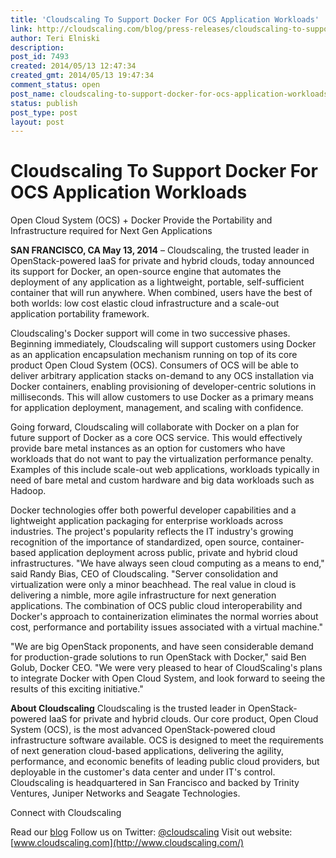```yaml
---
title: 'Cloudscaling To Support Docker For OCS Application Workloads'
link: http://cloudscaling.com/blog/press-releases/cloudscaling-to-support-docker-for-ocs-application-workloads/
author: Teri Elniski
description: 
post_id: 7493
created: 2014/05/13 12:47:34
created_gmt: 2014/05/13 19:47:34
comment_status: open
post_name: cloudscaling-to-support-docker-for-ocs-application-workloads
status: publish
post_type: post
layout: post
---
```


# Cloudscaling To Support Docker For OCS Application Workloads

Open Cloud System (OCS) + Docker Provide the Portability and Infrastructure required for Next Gen Applications

**SAN FRANCISCO, CA May 13, 2014** – Cloudscaling, the trusted leader in OpenStack-powered IaaS for private and hybrid clouds, today announced its support for Docker, an open-source engine that automates the deployment of any application as a lightweight, portable, self-sufficient container that will run anywhere. When combined, users have the best of both worlds: low cost elastic cloud infrastructure and a scale-out application portability framework.

Cloudscaling's Docker support will come in two successive phases. Beginning immediately, Cloudscaling will support customers using Docker as an application encapsulation mechanism running on top of its core product Open Cloud System (OCS). Consumers of OCS will be able to deliver arbitrary application stacks on-demand to any OCS installation via Docker containers, enabling provisioning of developer-centric solutions in milliseconds. This will allow customers to use Docker as a primary means for application deployment, management, and scaling with confidence. 

Going forward, Cloudscaling will collaborate with Docker on a plan for future support of Docker as a core OCS service. This would effectively provide bare metal instances as an option for customers who have workloads that do not want to pay the virtualization performance penalty. Examples of this include scale-out web applications, workloads typically in need of bare metal and custom hardware and big data workloads such as Hadoop.

Docker technologies offer both powerful developer capabilities and a lightweight application packaging for enterprise workloads across industries. The project's popularity reflects the IT industry's growing recognition of the importance of standardized, open source, container-based application deployment across public, private and hybrid cloud infrastructures. "We have always seen cloud computing as a means to end," said Randy Bias, CEO of Cloudscaling. "Server consolidation and virtualization were only a minor beachhead. The real value in cloud is delivering a nimble, more agile infrastructure for next generation applications. The combination of OCS public cloud interoperability and Docker's approach to containerization eliminates the normal worries about cost, performance and portability issues associated with a virtual machine."

"We are big OpenStack proponents, and have seen considerable demand for production-grade solutions to run OpenStack with Docker," said Ben Golub, Docker CEO. "We were very pleased to hear of CloudScaling's plans to integrate Docker with Open Cloud System, and look forward to seeing the results of this exciting initiative."

**About Cloudscaling** Cloudscaling is the trusted leader in OpenStack-powered IaaS for private and hybrid clouds. Our core product, Open Cloud System (OCS), is the most advanced OpenStack-powered cloud infrastructure software available. OCS is designed to meet the requirements of next generation cloud-based applications, delivering the agility, performance, and economic benefits of leading public cloud providers, but deployable in the customer's data center and under IT's control. Cloudscaling is headquartered in San Francisco and backed by Trinity Ventures, Juniper Networks and Seagate Technologies.

Connect with Cloudscaling

Read our [blog](http://www.cloudscaling.com/blog/) Follow us on Twitter: [@cloudscaling](https://twitter.com/Cloudscaling) Visit out website: [www.cloudscaling.com](http://www.cloudscaling.com/)